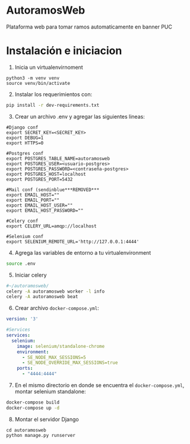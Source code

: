 # AutoramosWeb
Plataforma web para tomar ramos automaticamente en banner PUC

# Instalación e iniciacion
1. Inicia un virtualenvirnoment
```
python3 -m venv venv
source venv/bin/activate
```

2. Instalar los requerimientos con:
```bash
pip install -r dev-requirements.txt
```

3. Crear un archivo .env y agregar las siguientes lineas:
```
#Django conf
export SECRET_KEY=<SECRET_KEY>
export DEBUG=1
export HTTPS=0

#Postgres conf
export POSTGRES_TABLE_NAME=autoramosweb
export POSTGRES_USER=<usuario-postgres>
export POSTGRES_PASSWORD=<contraseña-postgres>
export POSTGRES_HOST=localhost
export POSTGRES_PORT=5432

#Mail conf (sendinblue***REMOVED***
export EMAIL_HOST=""
export EMAIL_PORT=""
export EMAIL_HOST_USER=""
export EMAIL_HOST_PASSWORD=""

#Celery conf
export CELERY_URL=amqp://localhost

#Selenium conf
export SELENIUM_REMOTE_URL='http://127.0.0.1:4444'
```

4. Agrega las variables de entorno a tu virtualenvironment
```bash
source .env
```

5. Iniciar celery 
```bash
#~/autoramosweb/
celery -A autoramosweb worker -l info 
celery -A autoramosweb beat
```

6. Crear archivo `docker-compose.yml`:
```yml
version: '3'

#Services
services:
  selenium:
    image: selenium/standalone-chrome
    environment:
      - SE_NODE_MAX_SESSIONS=5
      - SE_NODE_OVERRIDE_MAX_SESSIONS=true
    ports:
      - "4444:4444"
```

7. En el mismo directorio en donde se encuentra el `docker-compose.yml`, montar selenium standalone:
```bash
docker-compose build
docker-compose up -d
```
8. Montar el servidor Django
```
cd autoramosweb
python manage.py runserver
```
